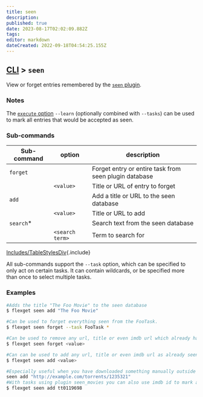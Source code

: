 ```yaml
---
title: seen
description: 
published: true
date: 2023-08-17T02:02:09.882Z
tags: 
editor: markdown
dateCreated: 2022-09-18T04:54:25.155Z
---
```


## [CLI](/CLI) > `seen`
View or forget entries remembered by the [`seen` plugin](/Plugins/seen).

### Notes
The [`execute` option](/CLI/execute) `--learn` (optionally combined with `--tasks`) can be used to mark all entries that would be accepted as seen.

### Sub-commands
| Sub-command | option | description |
| --- | --- | --- |
| `forget` || Forget entry or entire task from seen plugin database |
|| `<value>` |  Title or URL of entry to forget |
| `add` || Add a title or URL to the seen database |
|| `<value>` | Title or URL to add |
| `search`* || Search text from the seen database |
|| `<search term>` | Term to search for |
[Includes/TableStylesDiv](/Includes/TableStylesDiv){.include}

All sub-commands support the `--task` option, which can be specified to only act on certain tasks. It can contain wildcards, or be specified more than once to select multiple tasks.

### Examples
```bash
#Adds the title "The Foo Movie" to the seen database
$ flexget seen add "The Foo Movie"

#Can be used to forget everything seen from the FooTask.
$ flexget seen forget --task FooTask *

#Can be used to remove any url, title or even imdb url which already has been seen once to be downloaded again
$ flexget seen forget <value>

#Can can be used to add any url, title or even imdb url as already seen  preventing them to be downloaded
$ flexget seen add <value>

#Especially useful when you have downloaded something manually outside FlexGet
seen add "http://example.com/torrents/1235321"
#With tasks using plugin seen_movies you can also use imdb id to mark any movie as already seen
$ flexget seen add tt0119698
```